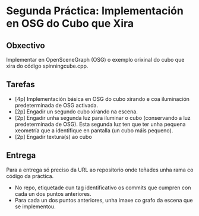 # Segunda Práctica: Implementación en OSG do Cubo que Xira

## Obxectivo
Implementar en OpenSceneGraph (OSG) o exemplo orixinal do cubo que xira do código spinningcube.cpp.

## Tarefas

- [4p] Implementación básica en OSG do cubo xirando e coa iluminación predeterminada de OSG activada.
- [2p] Engadir un segundo cubo xirando na escena.
- [2p] Engadir unha segunda luz para iluminar o cubo (conservando a luz predeterminada de OSG). Esta segunda luz ten que ter unha pequena xeometría que a identifique en pantalla (un cubo máis pequeno).
- [2p] Engadir textura(s) ao cubo

## Entrega
Para a entrega só preciso da URL ao repositorio onde teñades unha rama co código da práctica.

- No repo, etiquetade cun tag identificativo os commits que cumpren con cada un dos puntos anteriores.
- Para cada un dos puntos anteriores, unha imaxe co grafo da escena que se implementou.

